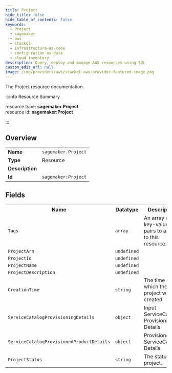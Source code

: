 ```yaml
---
title: Project
hide_title: false
hide_table_of_contents: false
keywords:
  - Project
  - sagemaker
  - aws
  - stackql
  - infrastructure-as-code
  - configuration-as-data
  - cloud inventory
description: Query, deploy and manage AWS resources using SQL
custom_edit_url: null
image: /img/providers/aws/stackql-aws-provider-featured-image.png
---
```

The Project resource documentation.

:::info Resource Summary

<div class="row">
<div class="providerDocColumn">
<span>resource type:&nbsp;<b>sagemaker.Project</b></span><br />
<span>resource id:&nbsp;<b>sagemaker:Project</b></span><br />
</div>
</div>

:::

## Overview
<table><tbody>
<tr><td><b>Name</b></td><td><code>sagemaker.Project</code></td></tr>
<tr><td><b>Type</b></td><td>Resource</td></tr>
<tr><td><b>Description</b></td><td></td></tr>
<tr><td><b>Id</b></td><td><code>sagemaker:Project</code></td></tr>
</tbody></table>

## Fields
<table><tbody>
<tr><th>Name</th><th>Datatype</th><th>Description</th></tr>
<tr><td><code>Tags</code></td><td><code>array</code></td><td>An array of key-value pairs to apply to this resource.</td></tr><tr><td><code>ProjectArn</code></td><td><code>undefined</code></td><td></td></tr><tr><td><code>ProjectId</code></td><td><code>undefined</code></td><td></td></tr><tr><td><code>ProjectName</code></td><td><code>undefined</code></td><td></td></tr><tr><td><code>ProjectDescription</code></td><td><code>undefined</code></td><td></td></tr><tr><td><code>CreationTime</code></td><td><code>string</code></td><td>The time at which the project was created.</td></tr><tr><td><code>ServiceCatalogProvisioningDetails</code></td><td><code>object</code></td><td>Input ServiceCatalog Provisioning Details</td></tr><tr><td><code>ServiceCatalogProvisionedProductDetails</code></td><td><code>object</code></td><td>Provisioned ServiceCatalog  Details</td></tr><tr><td><code>ProjectStatus</code></td><td><code>string</code></td><td>The status of a project.</td></tr>
</tbody></table>